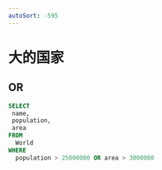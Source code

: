 ```yaml
---
autoSort: -595
---
```


# 大的国家

## OR

```sql
SELECT
 name,
 population,
 area
FROM
  World
WHERE
  population > 25000000 OR area > 3000000
```
